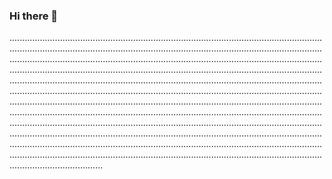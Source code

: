 ### Hi there 👋

.....................................................................................................................................................................................................................................................................................................................................................................................................................................................................................................................................................................................................................................................................................................................................................................................................................................................................................................................................................................................................................................................................................................................................................................................................................................................................................................................................................................................................................................................................................................................................................................................